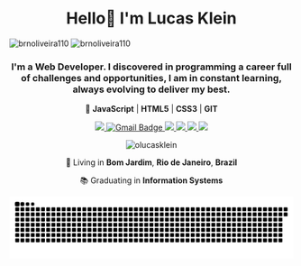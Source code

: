 <h1 align="center">Hello👋 I'm Lucas Klein</h1>

 <img src="https://github-readme-stats.vercel.app/api/top-langs?username=olucasklein&show_icons=true&theme=dark&locale=en&layout=compact" alt="brnoliveira110" />
 <img src="https://github-readme-stats.vercel.app/api?username=olucasklein&show_icons=true&theme=dark&locale=en" alt="brnoliveira110" />

<h3 align="center">I'm a Web Developer. I discovered in programming a career full of challenges and opportunities, I am in constant learning, always evolving to deliver my best.</h3>

<p align="center">🎯 <b>JavaScript</b> | <b>HTML5</b> | <b>CSS3</b> | <b>GIT</b></p>

<p align="center">
  <a
    href="https://web.whatsapp.com/send?phone=+5522999165664" 
    alt="WhatsApp"
    target="blank"
  >
    <img src="https://img.shields.io/badge/-WhatsApp-3dc44f?style=flat&logo=WhatsApp&logoColor=white" />
  </a>
  <a
    href="mailto:olucasklein@hotmail.com" 
    alt="Email"
    target="blank"
  >
    <img src="https://img.shields.io/badge/-Email-BB001B?style=flat-square&amp;logo=Gmail&amp;logoColor=white&amp;link=mailto:olucasklein@hotmail.com" alt="Gmail Badge" data-canonical-src="https://img.shields.io/badge/-olucasklein@hotmail.com-BB001B?style=flat-square&amp;logo=Gmail&amp;logoColor=white&amp;link=mailto:olucasklein@hotmail.com" style="max-width:100%" />
   </a>
  <a
    href="https://www.linkedin.com/in/olucasklein" 
    alt="LinkedIn"
    target="blank"
  >
    <img src="https://img.shields.io/badge/-LinkedIn-0a66c2?style=flat&logo=Linkedin&logoColor=white" />
  </a>
  <a
    href="https://github.com/olucasklein"
    alt="GitHub"
    target="blank"
  >
    <img src="https://img.shields.io/badge/-GitHub-747474?style=flat&logo=Github&logoColor=white" />
  </a>
  <a
    href="https://www.facebook.com/olucasklein" 
    alt="Facebook"
    target="blank"
  >
    <img src="https://img.shields.io/badge/-Facebook-1877f2?style=flat&logo=Facebook&logoColor=white" />
  </a>
  <a
    href="https://www.instagram.com/olucasklein" 
    alt="Instagram"
    target="blank"
  >
    <img src="https://img.shields.io/badge/-Instagram-b33c90?style=flat&logo=Instagram&logoColor=white" />
  </a>
</p>

<p align="center"> <img src="https://komarev.com/ghpvc/?username=olucasklein&label=Profile%20views&color=0e75b6&style=flat" alt="olucasklein" /> </p>

<p align="center">
  📌 Living in <b>Bom Jardim</b>, <b>Rio de Janeiro</b>, <b>Brazil</b>
</p>
<p align="center">
  📚 Graduating in <b>Information Systems</b>
</p>

<p align="center">
<img src="github-contribution-grid-snake.svg"/>
</p>
  &nbsp;
  

